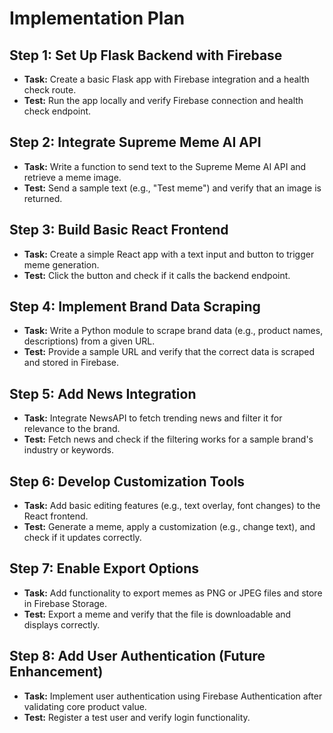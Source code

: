 # Implementation Plan

## Step 1: Set Up Flask Backend with Firebase

- **Task:** Create a basic Flask app with Firebase integration and a health check route.
- **Test:** Run the app locally and verify Firebase connection and health check endpoint.

## Step 2: Integrate Supreme Meme AI API

- **Task:** Write a function to send text to the Supreme Meme AI API and retrieve a meme image.
- **Test:** Send a sample text (e.g., "Test meme") and verify that an image is returned.

## Step 3: Build Basic React Frontend

- **Task:** Create a simple React app with a text input and button to trigger meme generation.
- **Test:** Click the button and check if it calls the backend endpoint.

## Step 4: Implement Brand Data Scraping

- **Task:** Write a Python module to scrape brand data (e.g., product names, descriptions) from a given URL.
- **Test:** Provide a sample URL and verify that the correct data is scraped and stored in Firebase.

## Step 5: Add News Integration

- **Task:** Integrate NewsAPI to fetch trending news and filter it for relevance to the brand.
- **Test:** Fetch news and check if the filtering works for a sample brand's industry or keywords.

## Step 6: Develop Customization Tools

- **Task:** Add basic editing features (e.g., text overlay, font changes) to the React frontend.
- **Test:** Generate a meme, apply a customization (e.g., change text), and check if it updates correctly.

## Step 7: Enable Export Options

- **Task:** Add functionality to export memes as PNG or JPEG files and store in Firebase Storage.
- **Test:** Export a meme and verify that the file is downloadable and displays correctly.

## Step 8: Add User Authentication (Future Enhancement)

- **Task:** Implement user authentication using Firebase Authentication after validating core product value.
- **Test:** Register a test user and verify login functionality.
